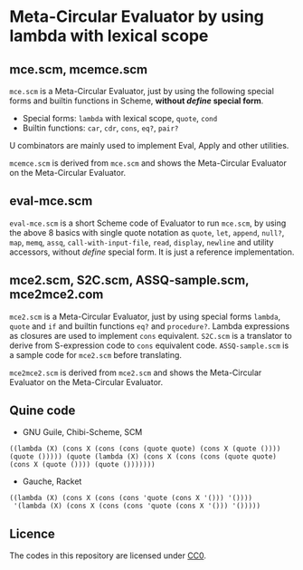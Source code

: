 # Meta-Circular Evaluator by using lambda with lexical scope

## mce.scm, mcemce.scm

`mce.scm` is a Meta-Circular Evaluator, just by using the following special forms and builtin functions in Scheme, **without *define* special form**.

* Special forms: `lambda` with lexical scope, `quote`, `cond`
* Builtin functions: `car`, `cdr`, `cons`, `eq?`, `pair?`

U combinators are mainly used to implement Eval, Apply and other utilities.

`mcemce.scm` is derived from `mce.scm` and shows the Meta-Circular Evaluator on the Meta-Circular Evaluator.

## eval-mce.scm

`eval-mce.scm` is a short Scheme code of Evaluator to run `mce.scm`, by using the above 8 basics with single quote notation as `quote`, `let`, `append`, `null?`, `map`, `memq`, `assq`, `call-with-input-file`, `read`, `display`, `newline` and utility accessors, without *define* special form. It is just a reference implementation.

## mce2.scm, S2C.scm, ASSQ-sample.scm, mce2mce2.com

`mce2.scm` is a Meta-Circular Evaluator, just by using special forms `lambda`, `quote` and `if` and builtin functions `eq?` and `procedure?`. Lambda expressions as closures are used to implement `cons` equivalent. `S2C.scm` is a translator to derive from S-expression code to `cons` equivalent code. `ASSQ-sample.scm` is a sample code for `mce2.scm` before translating.

`mce2mce2.scm` is derived from `mce2.scm` and shows the Meta-Circular Evaluator on the Meta-Circular Evaluator.

## Quine code

* GNU Guile, Chibi-Scheme, SCM

```
((lambda (X) (cons X (cons (cons (quote quote) (cons X (quote ()))) (quote ())))) (quote (lambda (X) (cons X (cons (cons (quote quote) (cons X (quote ()))) (quote ()))))))
```

* Gauche, Racket

```
((lambda (X) (cons X (cons (cons 'quote (cons X '())) '())))
 '(lambda (X) (cons X (cons (cons 'quote (cons X '())) '()))))
```

## Licence

The codes in this repository are licensed under [CC0](https://creativecommons.org/publicdomain/zero/1.0/).

